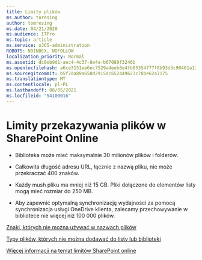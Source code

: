 ```yaml
---
title: Limity plików
ms.author: toresing
author: tomresing
ms.date: 04/21/2020
ms.audience: ITPro
ms.topic: article
ms.service: o365-administration
ROBOTS: NOINDEX, NOFOLLOW
localization_priority: Normal
ms.assetid: dc0eb9d1-aec4-4c37-8e4a-b67089f3246b
ms.openlocfilehash: a6ce3151ee6ec7529a4eeb8e4fb85354777f8b93d3c90461a12518af680ae60f
ms.sourcegitcommit: b5f7da89a650d2915dc652449623c78be6247175
ms.translationtype: MT
ms.contentlocale: pl-PL
ms.lasthandoff: 08/05/2021
ms.locfileid: "54100016"
---
```

# <a name="file-upload-limits-in-sharepoint-online"></a>Limity przekazywania plików w SharePoint Online

- Biblioteka może mieć maksymalnie 30 milionów plików i folderów.
    
- Całkowita długość adresu URL, łącznie z nazwą pliku, nie może przekraczać 400 znaków.
    
- Każdy mush pliku ma mniej niż 15 GB. Pliki dołączone do elementów listy mogą mieć rozmiar do 250 MB.
    
- Aby zapewnić optymalną synchronizację wydajności za pomocą synchronizacja usługi OneDrive klienta, zalecamy przechowywanie w bibliotece nie więcej niż 100 000 plików. 
    
[Znaki, których nie można używać w nazwach plików](https://go.microsoft.com/fwlink/?linkid=866430)
  
[Typy plików, których nie można dodawać do listy lub biblioteki](https://go.microsoft.com/fwlink/?linkid=273757)
  
[Więcej informacji na temat limitów SharePoint online](https://go.microsoft.com/fwlink/?linkid=271273)
  


